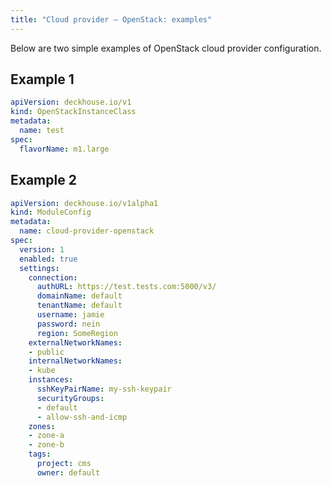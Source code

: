 ```yaml
---
title: "Cloud provider — OpenStack: examples"
---
```


Below are two simple examples of OpenStack cloud provider configuration.

## Example 1

```yaml
apiVersion: deckhouse.io/v1
kind: OpenStackInstanceClass
metadata:
  name: test
spec:
  flavorName: m1.large
```

## Example 2

```yaml
apiVersion: deckhouse.io/v1alpha1
kind: ModuleConfig
metadata:
  name: cloud-provider-openstack
spec:
  version: 1
  enabled: true
  settings:
    connection:
      authURL: https://test.tests.com:5000/v3/
      domainName: default
      tenantName: default
      username: jamie
      password: nein
      region: SomeRegion
    externalNetworkNames:
    - public
    internalNetworkNames:
    - kube
    instances:
      sshKeyPairName: my-ssh-keypair
      securityGroups:
      - default
      - allow-ssh-and-icmp
    zones:
    - zone-a
    - zone-b
    tags:
      project: cms
      owner: default
```
